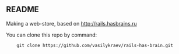 ## README

Making a web-store, based on <http://rails.hasbrains.ru>

You can clone this repo by command:

        git clone https://github.com/vasilykraev/rails-has-brain.git